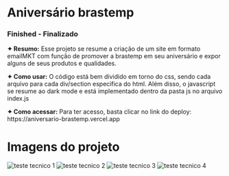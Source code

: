 <h1>Aniversário brastemp</h1>
<h3>Finished - Finalizado</h3>

<p><strong>✦ Resumo:</strong> Esse projeto se resume a criação de um site em formato emailMKT com função de promover a brastemp em seu aniversário e expor alguns de seus produtos e qualidades.</p>

<p><strong>✦ Como usar:</strong> O código está bem dividido em torno do css, sendo cada arquivo para cada div/section especifica do html. Além disso, o javascript se resume ao dark mode e está implementado dentro da pasta js no arquivo index.js</p>

<p><strong>✦ Como acessar:</strong> Para ter acesso, basta clicar no link do deploy: https://aniversario-brastemp.vercel.app</p>

<h1>Imagens do projeto</h1>

![teste tecnico 1](https://user-images.githubusercontent.com/110418142/208999771-f4d6fbb0-4338-4f1c-86e0-6ba3099a5fd5.png)
![teste tecnico 2](https://user-images.githubusercontent.com/110418142/208999809-e548dfcf-4199-46c7-8fea-3d680cdff80a.png)
![teste tecnico 3](https://user-images.githubusercontent.com/110418142/208999812-dcefc662-7bd3-4d48-b6fa-0a193dcb57c8.png)
![teste tecnico 4](https://user-images.githubusercontent.com/110418142/208999814-81ae40b5-5ae1-4c2b-88b1-5cea73e030f5.png)

